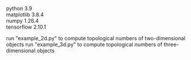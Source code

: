 python 3.9\
matplotlib 3.8.4\
numpy 1.26.4\
tensorflow 2.10.1

run "example_2d.py" to compute topological numbers of two-dimensional objects
run "example_3d.py" to compute topological numbers of three-dimensional objects
